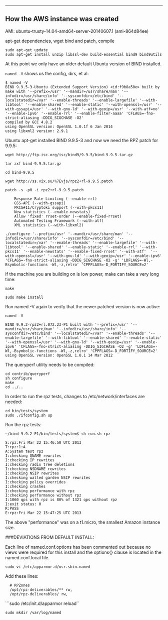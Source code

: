 ***
How the AWS instance was created
---

AMI: ubuntu-trusty-14.04-amd64-server-20140607.1 (ami-864d84ee)

apt-get dependencies, wget bind and patch, compile

```
sudo apt-get update
sudo apt-get install unzip libssl-dev build-essential bind9 bind9utils
```

At this point we only have an older default Ubuntu version of BIND installed. 

```named -V``` shows us the config, dirs, et al:

```
$ named -V
BIND 9.9.5-3-Ubuntu (Extended Support Version) <id:f9b8a50e> built by make with '--prefix=/usr' '--mandir=/usr/share/man' '--infodir=/usr/share/info' '--sysconfdir=/etc/bind' '--localstatedir=/var' '--enable-threads' '--enable-largefile' '--with-libtool' '--enable-shared' '--enable-static' '--with-openssl=/usr' '--with-gssapi=/usr' '--with-gnu-ld' '--with-geoip=/usr' '--with-atf=no' '--enable-ipv6' '--enable-rrl' '--enable-filter-aaaa' 'CFLAGS=-fno-strict-aliasing -DDIG_SIGCHASE -O2'
compiled by GCC 4.8.2
using OpenSSL version: OpenSSL 1.0.1f 6 Jan 2014
using libxml2 version: 2.9.1
```

Ubuntu apt-get installed BIND 9.9.5-3 and now we need the RPZ patch for 9.9.5:

```
wget http://ftp.isc.org/isc/bind9/9.9.5/bind-9.9.5.tar.gz

tar zxf bind-9.9.5.tar.gz

cd bind-9.9.5

wget http://ss.vix.su/%7Evjs/rpz2+rl-9.9.5.patch

patch -s -p0 -i rpz2+rl-9.9.5.patch 

```

```
    Response Rate Limiting (--enable-rrl)
    GSS-API (--with-gssapi)
    PKCS#11/Cryptoki support (--with-pkcs11)
    New statistics (--enable-newstats)
    Allow 'fixed' rrset-order (--enable-fixed-rrset)
    Automated Testing Framework (--with-atf)
    XML statistics (--with-libxml2)
```


```
./configure '--prefix=/usr' '--mandir=/usr/share/man' '--infodir=/usr/share/info' '--sysconfdir=/etc/bind' '--localstatedir=/var' '--enable-threads' '--enable-largefile' '--with-libtool' '--enable-shared' '--enable-static' '--enable-rrl' '--with-pkcs11' '--enable-newstats' '--enable-fixed-rrset' '--with-atf'  '--with-openssl=/usr' '--with-gnu-ld' '--with-geoip=/usr' '--enable-ipv6' 'CFLAGS=-fno-strict-aliasing -DDIG_SIGCHASE -O2 -g' 'LDFLAGS=-Wl,-Bsymbolic-functions -Wl,-z,relro' 'CPPFLAGS=-D_FORTIFY_SOURCE=2'
```

If the machine you are building on is low power, make can take a very long time:

```
make

sudo make install
```

Run named -V again to verify that the newer patched version is now active:

```
named -V

BIND 9.9.2-rpz2+rl.072.23-P1 built with '--prefix=/usr' '--mandir=/usr/share/man' '--infodir=/usr/share/info' '--sysconfdir=/etc/bind' '--localstatedir=/var' '--enable-threads' '--enable-largefile' '--with-libtool' '--enable-shared' '--enable-static' '--with-openssl=/usr' '--with-gnu-ld' '--with-geoip=/usr' '--enable-ipv6' 'CFLAGS=-fno-strict-aliasing -DDIG_SIGCHASE -O2 -g' 'LDFLAGS=-Wl,-Bsymbolic-functions -Wl,-z,relro' 'CPPFLAGS=-D_FORTIFY_SOURCE=2'
using OpenSSL version: OpenSSL 1.0.1 14 Mar 2012
```

The queryperf utility needs to be compiled:

```
cd contrib/queryperf
sh configure
make
cd ../..
```

In order to run the rpz tests, changes to /etc/network/interfaces are needed:

```
cd bin/tests/system
sudo ./ifconfig.sh up
```

Run the rpz tests:

```
~/bind-9.9.2-P1/bin/tests/system$ sh run.sh rpz

S:rpz:Fri Mar 22 15:46:50 UTC 2013
T:rpz:1:A
A:System test rpz
I:checking QNAME rewrites
I:checking IP rewrites
I:checking radix tree deletions
I:checking NSDNAME rewrites
I:checking NSIP rewrites
I:checking walled garden NSIP rewrites
I:checking policy overrides
I:checking crashes
I:checking performance with rpz
I:checking performance without rpz
I:1060 qps with rpz is 80% of 1321 qps without rpz
I:exit status: 0
R:PASS
E:rpz:Fri Mar 22 15:47:25 UTC 2013
```

The above "performance" was on a t1.micro, the smallest Amazon instance size. 

###DEVIATIONS FROM DEFAULT INSTALL:

Each line of named.conf.options has been commented out because no views were required for this install and the options{} clause is located in the named.conf.local file.

```sudo vi /etc/apparmor.d/usr.sbin.named```

Add these lines:

```
  # RPZones
  /opt/rpz-deliverables/** rw,
  /opt/rpz-deliverables/ rw,
```

```sudo /etc/init.d/apparmor reload``

```sudo mkdir /var/log/named```

